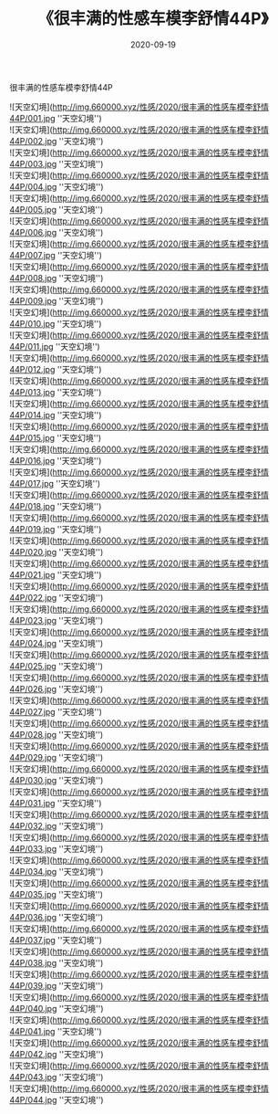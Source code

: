 ﻿---
layout: post
title:  《很丰满的性感车模李舒情44P》
date:   2020-09-19
img: http://img.660000.xyz/性感/2020/很丰满的性感车模李舒情44P/000.jpg
categories: [美女, 性感, 泳衣]
---

很丰满的性感车模李舒情44P



![天空幻境](http://img.660000.xyz/性感/2020/很丰满的性感车模李舒情44P/001.jpg ''天空幻境'') <br>
![天空幻境](http://img.660000.xyz/性感/2020/很丰满的性感车模李舒情44P/002.jpg ''天空幻境'') <br>
![天空幻境](http://img.660000.xyz/性感/2020/很丰满的性感车模李舒情44P/003.jpg ''天空幻境'') <br>
![天空幻境](http://img.660000.xyz/性感/2020/很丰满的性感车模李舒情44P/004.jpg ''天空幻境'') <br>
![天空幻境](http://img.660000.xyz/性感/2020/很丰满的性感车模李舒情44P/005.jpg ''天空幻境'') <br>
![天空幻境](http://img.660000.xyz/性感/2020/很丰满的性感车模李舒情44P/006.jpg ''天空幻境'') <br>
![天空幻境](http://img.660000.xyz/性感/2020/很丰满的性感车模李舒情44P/007.jpg ''天空幻境'') <br>
![天空幻境](http://img.660000.xyz/性感/2020/很丰满的性感车模李舒情44P/008.jpg ''天空幻境'') <br>
![天空幻境](http://img.660000.xyz/性感/2020/很丰满的性感车模李舒情44P/009.jpg ''天空幻境'') <br>
![天空幻境](http://img.660000.xyz/性感/2020/很丰满的性感车模李舒情44P/010.jpg ''天空幻境'') <br>
![天空幻境](http://img.660000.xyz/性感/2020/很丰满的性感车模李舒情44P/011.jpg ''天空幻境'') <br>
![天空幻境](http://img.660000.xyz/性感/2020/很丰满的性感车模李舒情44P/012.jpg ''天空幻境'') <br>
![天空幻境](http://img.660000.xyz/性感/2020/很丰满的性感车模李舒情44P/013.jpg ''天空幻境'') <br>
![天空幻境](http://img.660000.xyz/性感/2020/很丰满的性感车模李舒情44P/014.jpg ''天空幻境'') <br>
![天空幻境](http://img.660000.xyz/性感/2020/很丰满的性感车模李舒情44P/015.jpg ''天空幻境'') <br>
![天空幻境](http://img.660000.xyz/性感/2020/很丰满的性感车模李舒情44P/016.jpg ''天空幻境'') <br>
![天空幻境](http://img.660000.xyz/性感/2020/很丰满的性感车模李舒情44P/017.jpg ''天空幻境'') <br>
![天空幻境](http://img.660000.xyz/性感/2020/很丰满的性感车模李舒情44P/018.jpg ''天空幻境'') <br>
![天空幻境](http://img.660000.xyz/性感/2020/很丰满的性感车模李舒情44P/019.jpg ''天空幻境'') <br>
![天空幻境](http://img.660000.xyz/性感/2020/很丰满的性感车模李舒情44P/020.jpg ''天空幻境'') <br>
![天空幻境](http://img.660000.xyz/性感/2020/很丰满的性感车模李舒情44P/021.jpg ''天空幻境'') <br>
![天空幻境](http://img.660000.xyz/性感/2020/很丰满的性感车模李舒情44P/022.jpg ''天空幻境'') <br>
![天空幻境](http://img.660000.xyz/性感/2020/很丰满的性感车模李舒情44P/023.jpg ''天空幻境'') <br>
![天空幻境](http://img.660000.xyz/性感/2020/很丰满的性感车模李舒情44P/024.jpg ''天空幻境'') <br>
![天空幻境](http://img.660000.xyz/性感/2020/很丰满的性感车模李舒情44P/025.jpg ''天空幻境'') <br>
![天空幻境](http://img.660000.xyz/性感/2020/很丰满的性感车模李舒情44P/026.jpg ''天空幻境'') <br>
![天空幻境](http://img.660000.xyz/性感/2020/很丰满的性感车模李舒情44P/027.jpg ''天空幻境'') <br>
![天空幻境](http://img.660000.xyz/性感/2020/很丰满的性感车模李舒情44P/028.jpg ''天空幻境'') <br>
![天空幻境](http://img.660000.xyz/性感/2020/很丰满的性感车模李舒情44P/029.jpg ''天空幻境'') <br>
![天空幻境](http://img.660000.xyz/性感/2020/很丰满的性感车模李舒情44P/030.jpg ''天空幻境'') <br>
![天空幻境](http://img.660000.xyz/性感/2020/很丰满的性感车模李舒情44P/031.jpg ''天空幻境'') <br>
![天空幻境](http://img.660000.xyz/性感/2020/很丰满的性感车模李舒情44P/032.jpg ''天空幻境'') <br>
![天空幻境](http://img.660000.xyz/性感/2020/很丰满的性感车模李舒情44P/033.jpg ''天空幻境'') <br>
![天空幻境](http://img.660000.xyz/性感/2020/很丰满的性感车模李舒情44P/034.jpg ''天空幻境'') <br>
![天空幻境](http://img.660000.xyz/性感/2020/很丰满的性感车模李舒情44P/035.jpg ''天空幻境'') <br>
![天空幻境](http://img.660000.xyz/性感/2020/很丰满的性感车模李舒情44P/036.jpg ''天空幻境'') <br>
![天空幻境](http://img.660000.xyz/性感/2020/很丰满的性感车模李舒情44P/037.jpg ''天空幻境'') <br>
![天空幻境](http://img.660000.xyz/性感/2020/很丰满的性感车模李舒情44P/038.jpg ''天空幻境'') <br>
![天空幻境](http://img.660000.xyz/性感/2020/很丰满的性感车模李舒情44P/039.jpg ''天空幻境'') <br>
![天空幻境](http://img.660000.xyz/性感/2020/很丰满的性感车模李舒情44P/040.jpg ''天空幻境'') <br>
![天空幻境](http://img.660000.xyz/性感/2020/很丰满的性感车模李舒情44P/041.jpg ''天空幻境'') <br>
![天空幻境](http://img.660000.xyz/性感/2020/很丰满的性感车模李舒情44P/042.jpg ''天空幻境'') <br>
![天空幻境](http://img.660000.xyz/性感/2020/很丰满的性感车模李舒情44P/043.jpg ''天空幻境'') <br>
![天空幻境](http://img.660000.xyz/性感/2020/很丰满的性感车模李舒情44P/044.jpg ''天空幻境'') <br>